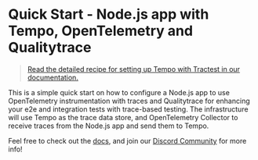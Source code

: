 # Quick Start - Node.js app with Tempo, OpenTelemetry and Qualitytrace

> [Read the detailed recipe for setting up Tempo with Tractest in our documentation.](https://docs.quality-trace.io/examples-tutorials/recipes/running-quality-trace-with-tempo)

This is a simple quick start on how to configure a Node.js app to use OpenTelemetry instrumentation with traces and Qualitytrace for enhancing your e2e and integration tests with trace-based testing. The infrastructure will use Tempo as the trace data store, and OpenTelemetry Collector to receive traces from the Node.js app and send them to Tempo.

Feel free to check out the [docs](https://docs.quality-trace.io/), and join our [Discord Community](https://discord.gg/8MtcMrQNbX) for more info!
